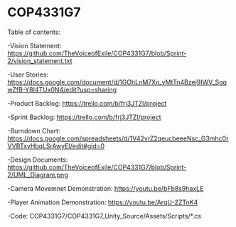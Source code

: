 # COP4331G7
Table of contents:

-Vision Statement: https://github.com/TheVoiceofExile/COP4331G7/blob/Sprint-2/vision_statement.txt

-User Stories: https://docs.google.com/document/d/1GOhLnM7Xn_yMtTn4Bzej9IWV_SgqwZfB-Y8I4TUx0N4/edit?usp=sharing

-Product Backlog: https://trello.com/b/frj3JTZl/project

-Sprint Backlog: https://trello.com/b/frj3JTZl/project

-Burndown Chart: https://docs.google.com/spreadsheets/d/1V42vrZ2qeucbeeeNsc_G3mhc0rVVBTxyHbqLSrAwyEI/edit#gid=0

-Design Documents: https://github.com/TheVoiceofExile/COP4331G7/blob/Sprint-2/UML_Diagram.png

-Camera Movemnet Demonstration: https://youtu.be/bFb8s9haxLE

-Player Animation Demonstration: https://youtu.be/ArqU-2ZTnK4

-Code: COP4331G7/COP4331G7_Unity_Source/Assets/Scripts/*.cs
